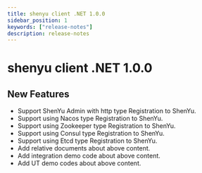 ```yaml
---
title: shenyu client .NET 1.0.0
sidebar_position: 1
keywords: ["release-notes"]
description: release-notes
---
```


# shenyu client .NET 1.0.0

## New Features

- Support ShenYu Admin with http type Registration to ShenYu.
- Support using Nacos type Registration to ShenYu.
- Support using Zookeeper type Registration to ShenYu.
- Support using Consul type Registration to ShenYu.
- Support using Etcd type Registration to ShenYu.
- Add relative documents about above content.
- Add integration demo code about above content.
- Add UT demo codes about above content.
